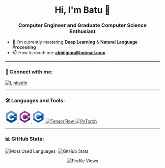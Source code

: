 <a href="https://github.com/RhinoCoder" style="display: block; text-align: center;">
</a>

<h1 align="center">Hi, I'm Batu 🦕 </h1> 
<h3 align="center">Computer Engineer and Graduate Computer Science Enthusiast</h3>

- 🔭 I'm currently mastering **Deep Learning** & **Natural Language Processing**  
- 📫 How to reach me: **abbilginn@hotmail.com**  

---

<h3 align="left">🔗 Connect with me:</h3>
<p align="left">
    <a href="https://www.linkedin.com/in/abatuhanbilgin/" target="_blank">
        <img align="center" src="https://raw.githubusercontent.com/rahuldkjain/github-profile-readme-generator/master/src/images/icons/Social/linked-in-alt.svg" alt="LinkedIn" height="30" width="40" />
    </a>
</p>

---

<h3 align="left">🛠️ Languages and Tools:</h3>
<p align="left">
    <a href="https://www.w3schools.com/cpp/" target="_blank">
        <img src="https://raw.githubusercontent.com/devicons/devicon/master/icons/cplusplus/cplusplus-original.svg" alt="C++" width="40" height="40"/>
    </a>
    <a href="https://www.w3schools.com/cs/" target="_blank">
        <img src="https://raw.githubusercontent.com/devicons/devicon/master/icons/csharp/csharp-original.svg" alt="C#" width="40" height="40"/>
    </a>
    <a href="https://en.wikipedia.org/wiki/C_(programming_language)" target="_blank">
        <img src="https://raw.githubusercontent.com/devicons/devicon/master/icons/c/c-original.svg" alt="C" width="40" height="40"/>
    </a>
    <a href="https://www.tensorflow.org/" target="_blank">
        <img src="https://www.vectorlogo.zone/logos/tensorflow/tensorflow-icon.svg" alt="TensorFlow" width="40" height="40"/>
    </a>
    <a href="https://pytorch.org/" target="_blank">
        <img src="https://www.vectorlogo.zone/logos/pytorch/pytorch-icon.svg" alt="PyTorch" width="40" height="40"/>
    </a>
</p>

---

<h3 align="left">📊 GitHub Stats:</h3>
<p>
    <img align="left" src="https://github-readme-stats.vercel.app/api/top-langs?username=rhinocoder&show_icons=true&locale=en&layout=compact&theme=merko" alt="Most Used Languages" />
</p>

<p>&nbsp;
    <img src="https://github-readme-stats.vercel.app/api?username=rhinocoder&show_icons=true&locale=en&theme=gruvbox" alt="GitHub Stats" />
</p>

<p align="center">
    <img src="https://komarev.com/ghpvc/?username=RhinoCoder&color=blue" alt="Profile Views"/>
</p>
 
